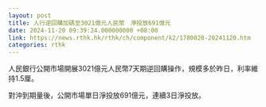 ```yaml
---
layout: post
title: 人行逆回購加碼至3021億元人民幣　淨投放691億元
date: 2024-11-20 09:39:24.000000000 +08:00
link: https://news.rthk.hk/rthk/ch/component/k2/1780020-20241120.htm
categories: rthk
---
```


人民銀行公開市場開展3021億元人民幣7天期逆回購操作，規模多於昨日，利率維持1.5厘。

對沖到期量後，公開市場單日淨投放691億元，連續3日淨投放。
